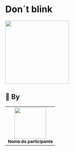 # Don´t blink



<img width="200" src="https://github.com/KarinaG1t/dontblink_luka_chall/assets/143142555/d5fa8607-3b13-4087-9e9b-4e91e720a50c">



## 🤝 By

<table>
  <tr>
    <td align="center">
      <a href="link do github do participante">
        <img src="link da imagem do github do participante" width="100px;"/><br>
        <sub>
          <b>Nome do participante</b>
        </sub>
      </a>
    </td>
  </tr>
</table>
